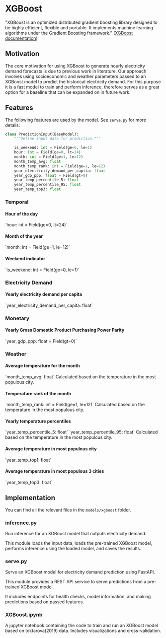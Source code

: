 # XGBoost

"XGBoost is an optimized distributed gradient boosting library designed to be highly efficient, flexible and portable.
It implements machine learning algorithms under the Gradient Boosting framework." ([XGBoost documentation](https://xgboost.readthedocs.io/en/stable/))

## Motivation

The core motivation for using XGBoost to generate hourly electricity demand forecasts is due to previous work in literature.
Our approach involves using socioeconomic and weather parameters passed to an XGBoost model to predict the historical electricity demand.
For this purpose it is a fast model to train and perform inference,
therefore serves as a great option for a baseline that can be expanded on in future work.

## Features

The following features are used by the model.
See `serve.py` for more details:

```python
class PredictionInput(BaseModel):
    """Define input data for prediction."""

    is_weekend: int = Field(ge=0, le=1)
    hour: int = Field(ge=0, lt=24)
    month: int = Field(ge=1, le=12)
    month_temp_avg: float
    month_temp_rank: int = Field(ge=1, le=12)
    year_electricity_demand_per_capita: float
    year_gdp_ppp: float = Field(gt=0)
    year_temp_percentile_5: float
    year_temp_percentile_95: float
    year_temp_top3: float
```

<h3>Temporal</h3>

<h4>Hour of the day</h4>
`hour: int = Field(ge=0, lt=24)`

<h4>Month of the year</h4>
`month: int = Field(ge=1, le=12)`

<h4>Weekend indicator</h4>
`is_weekend: int = Field(ge=0, le=1)`

<h3>Electricity Demand</h3>

<h4>Yearly electricity demand per capita</h4>
`year_electricity_demand_per_capita: float`

<h3>Monetary</h3>

<h4>Yearly Gross Domestic Product Purchasing Power Parity</h4>
`year_gdp_ppp: float = Field(gt=0)`

<h3>Weather</h3>

<h4>Average temperature for the month</h4>
`month_temp_avg: float`
Calculated based on the temperature in the most populous city.

<h4>Temperature rank of the month</h4>
`month_temp_rank: int = Field(ge=1, le=12)`
Calculated based on the temperature in the most populous city.

<h4>Yearly temperature percentiles</h4>
`year_temp_percentile_5: float`
`year_temp_percentile_95: float`
Calculated based on the temperature in the most populous city.

<h4>Average temperature in most populous city</h4>
`year_temp_top1: float`

<h4>Average temperature in most populous 3 cities</h4>
`year_temp_top3: float`

## Implementation

You can find all the relevant files in the `models/xgboost` folder.

### inference.py

Run inference for an XGBoost model that outputs electricity demand.

This module loads the input data, loads the pre-trained XGBoost model,
performs inference using the loaded model, and saves the results.

### serve.py

Serve an XGBoost model for electricity demand prediction using FastAPI.

This module provides a REST API service to serve predictions from
a pre-trained XGBoost model.

It includes endpoints for health checks, model information,
and making predictions based on passed features.

### XGBoost.ipynb

A jupyter notebook containing the code to train and run an XGBoost model based on toktarova(2019) data.
Includes visualizations and cross-validation.
